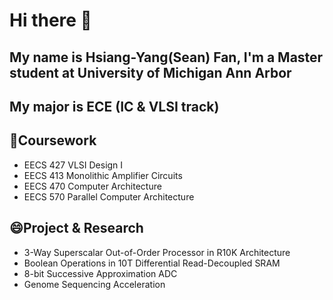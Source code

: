 # Hi there 👋
## My name is Hsiang-Yang(Sean) Fan, I'm a Master student at University of Michigan Ann Arbor
## My major is ECE (IC & VLSI track)
## 🌱Coursework
- EECS 427 VLSI Design I
- EECS 413 Monolithic Amplifier Circuits
- EECS 470 Computer Architecture
- EECS 570 Parallel Computer Architecture
## 😄Project & Research
- 3-Way Superscalar Out-of-Order Processor in R10K Architecture 
- Boolean Operations in 10T Differential Read-Decoupled SRAM
- 8-bit Successive Approximation ADC
- Genome Sequencing Acceleration
<!--
**seanfan34/seanfan34** is a ✨ _special_ ✨ repository because its `README.md` (this file) appears on your GitHub profile.

Here are some ideas to get you started:

- 🌱 I’m currently learning ...
- 👯 I’m looking to collaborate on ...
- 🤔 I’m looking for help with ...
- 💬 Ask me about ...
- 📫 How to reach me: ...
- 😄 Pronouns: ...
- ⚡ Fun fact: ...
-->
